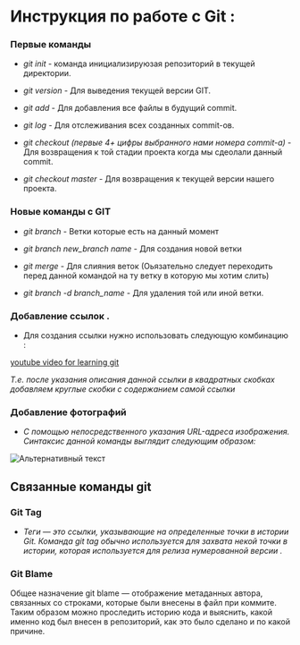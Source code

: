 # Инструкция по работе с Git :

### Первые команды
* *git init* - команда инициализируюзая репозиторий в текущей директории.

* *git version* - Для выведения текущей версии GIT.

* *git add*  - Для добавления все файлы в будущий commit.

* *git log* - Для отслеживания всех созданных commit-oв.

* *git checkout (первые 4+ цифры выбранного нами номера commit-a)* - Для возвращения к той стадии проекта когда мы сдеолали данный commit.
* *git checkout master* - Для возвращения к текущей версии нашего проекта.

### Новые команды с GIT

* *git branch* - Ветки которые есть на данный момент

* *git branch new_branch name* - Для создания новой ветки

* *git merge* - Для слияния веток
(Оьязательно следует переходить перед данной командой на ту ветку в которую мы хотим слить)


* *git branch -d branch_name* - Для удаления той или иной ветки.

### Добавление ссылок .

* Для создания ссылки нужно использовать следующую комбинацию :

[youtube video for learning git](https://www.youtube.com/watch?v=zZBiln_2FhM)

*Т.е. после указания описания данной ссылки в квадратных скобках добавляем круглые скобки с содержанием самой ссылки*

### Добавление фотографий

* *С помощью непосредственного указания URL-адреса изображения. Синтаксис данной команды выглядит следующим образом:*

![Альтернативный текст](git_logo.webp)


## Связанные команды git

###  Git Tag
 * *Теги — это ссылки, указывающие на определенные точки в истории Git. Команда git tag обычно используется для захвата некой точки в истории, которая используется для релиза нумерованной версии .* 

  ### Git Blame
Общее назначение git blame — отображение метаданных автора, связанных со строками, которые были внесены в файл при коммите. Таким образом можно проследить историю кода и выяснить, какой именно код был внесен в репозиторий, как это было сделано и по какой причине.
